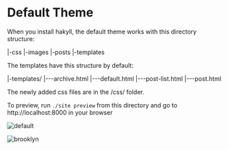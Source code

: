 Default Theme
===

When you install hakyll, the default theme works with this directory structure: 

   |-css
   |-images
   |-posts
   |-templates



The templates have this structure by default:

  |-templates/
    |---archive.html
    |---default.html
    |---post-list.html
    |---post.html



The newly added css files are in the /css/ folder.


To preview, run `./site preview` from this directory and go to http://localhost:8000 in your browser

![default](https://farm3.staticflickr.com/2849/13828504474_a970027263_z.jpg)

![brooklyn](https://farm8.staticflickr.com/7268/13828504554_62a7babaa1_z.jpg)

